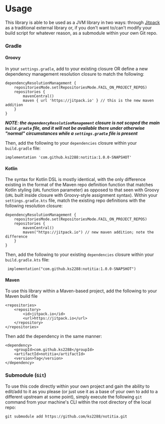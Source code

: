 # Usage

This library is able to be used as a JVM library in two ways: through
[Jitpack](https://jitpack.io) as a traditional external library or, if you
don't want to/can't modify your build script for whatever reason, as a submodule
within your own Git repo.

### Gradle

#### Groovy
In your `settings.gradle`, add to your existing closure OR define a new
dependency management resolution closure to match the following:
```
dependencyResolutionManagement {
    repositoriesMode.set(RepositoriesMode.FAIL_ON_PROJECT_REPOS)
    repositories {
        mavenCentral()
        maven { url 'https://jitpack.io' } // this is the new maven addition
    }
}
```

***NOTE: the `dependencyResolutionManagement` closure is not scoped the main
`build.gradle` file, and it will not be available there under otherwise
"normal" circumstances while a `settings.gradle` file is present***

Then, add the following to your `dependencies` closure within your
`build.gradle` file:
```
implementation 'com.github.ks2288:notitia:1.0.0-SNAPSHOT'
```

#### Kotlin
The syntax for Kotlin DSL is mostly identical, with the only difference
existing in the format of the Maven repo definition function that matches Kotlin
styling (`URL` function parameter) as opposed to that seen with Groovy (`URL`
built inside closure with Groovy-style assignment syntax). Within your
`settings.gradle.kts` file, match the existing repo definitions with the
following resolution closure:
```
dependencyResolutionManagement {
    repositoriesMode.set(RepositoriesMode.FAIL_ON_PROJECT_REPOS)
    repositories {
        mavenCentral()
        maven("https://jitpack.io") // new maven addition; note the difference
    }
}
```
Then, add the following to your existing `dependencies` closure within your
`build.gradle.kts` file:
```
 implementation("com.github.ks2288:notitia:1.0.0-SNAPSHOT")
```

#### Maven

To use this library within a Maven-based project, add the following to your
Maven build file
```
<repositories>
    <repository>
        <id>jitpack.io</id>
        <url>https://jitpack.io</url>
    </repository>
</repositories>
```

Then add the dependency in the same manner:

```
<dependency>
    <groupId>com.github.ks2288</groupId>
    <artifactId>notitia</artifactId>
    <version>Tag</version>
</dependency>
```

### Submodule (`Git`)
To use this code directly within your own project and gain the ability
to edit/add to it as you please (or just use it as a base of your own to add
to a different upstream at some point), simply execute the following `git`
command from your machine's CLI within the root directory of the local repo:
```
git submodule add https://github.com/ks2288/notitia.git
```